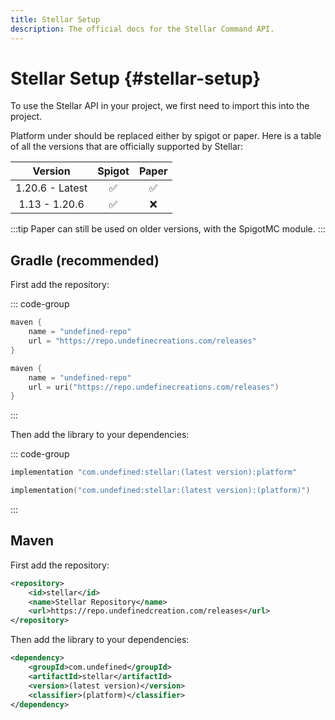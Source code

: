 ```yaml
---
title: Stellar Setup
description: The official docs for the Stellar Command API.
---
```


# Stellar Setup {#stellar-setup}

To use the Stellar API in your project, we first need to import this into the project.

Platform under should be replaced either by spigot or paper. Here is a table of all the versions that are officially supported by Stellar:

|     Version     | Spigot | Paper |
|:---------------:|:------:|:-----:|
| 1.20.6 - Latest |   ✅    |   ✅   |
|  1.13 - 1.20.6  |   ✅    |   ❌   |

:::tip
Paper can still be used on older versions, with the SpigotMC module.
:::

## Gradle (recommended)

First add the repository:

::: code-group
```groovy [Groovy DSL]
maven {
    name = "undefined-repo"
    url = "https://repo.undefinecreations.com/releases"
}
```
```kts [Kotlin DSL]
maven {
    name = "undefined-repo"
    url = uri("https://repo.undefinecreations.com/releases")
}
```
:::

Then add the library to your dependencies:

::: code-group
```groovy [build.gradle]
implementation "com.undefined:stellar:(latest version):platform"
```
```kts [build.gradle.kts]
implementation("com.undefined:stellar:(latest version):(platform)")
```
:::

## Maven

First add the repository:
```xml
<repository>
    <id>stellar</id>
    <name>Stellar Repository</name>
    <url>https://repo.undefinedcreation.com/releases</url>
</repository>
```

Then add the library to your dependencies:
```xml
<dependency>
    <groupId>com.undefined</groupId>
    <artifactId>stellar</artifactId>
    <version>(latest version)</version>
    <classifier>(platform)</classifier>
</dependency>
```